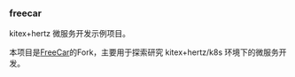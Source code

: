 ### freecar
kitex+hertz 微服务开发示例项目。

本项目是[FreeCar](https://github.com/CyanAsterisk/FreeCar)的Fork，主要用于探索研究 kitex+hertz/k8s 环境下的微服务开发。

